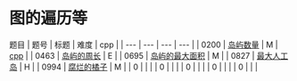 <!--
 * @Author: QDX
 * @Date: 2022-12-23 11:08:01
 * @Description: 
-->
# 图的遍历等

题目
| 题号 | 标题 | 难度 | cpp |
| --- | --- | --- | --- |
| 0200 | [岛屿数量](../solutions/0200_%E5%B2%9B%E5%B1%BF%E6%95%B0%E9%87%8F.ipynb) | M | [cpp](../cpp_solutions/0200.cpp) |
| 0463 | [岛屿的周长](../solutions/0463_%E5%B2%9B%E5%B1%BF%E7%9A%84%E5%91%A8%E9%95%BF.ipynb) | E |
| 0695 | [岛屿的最大面积](../solutions/0695_%E5%B2%9B%E5%B1%BF%E7%9A%84%E6%9C%80%E5%A4%A7%E9%9D%A2%E7%A7%AF.ipynb) | M |
| 0827 | [最大人工岛](../solutions/0827_%E6%9C%80%E5%A4%A7%E4%BA%BA%E5%B7%A5%E5%B2%9B.ipynb) | H |
| 0994 | [腐烂的橘子](../solutions/0994_%E8%85%90%E7%83%82%E7%9A%84%E6%A9%98%E5%AD%90.ipynb) | M |
| 0 | []() |  |
| 0 | []() |  |
| 0 | []() |  |
| 0 | []() |  |
| 0 | []() |  |